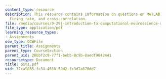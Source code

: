 ```yaml
---
content_type: resource
description: This resource contains information on questions on MATLAB, spike train,
  firing rate, and cross-correlation.
file: /media/courses/9-29j-introduction-to-computational-neuroscience-spring-2004/37ca9085fc34456859d2fc3d7a670dd7_ps01.pdf
file_type: application/pdf
learning_resource_types:
- Assignments
ocw_type: OCWFile
parent_title: Assignments
parent_type: CourseSection
parent_uid: 20bbf2c9-77f1-bebb-8c9b-8aedf9842441
resourcetype: Document
title: ps01.pdf
uid: 37ca9085-fc34-4568-59d2-fc3d7a670dd7
---
```

